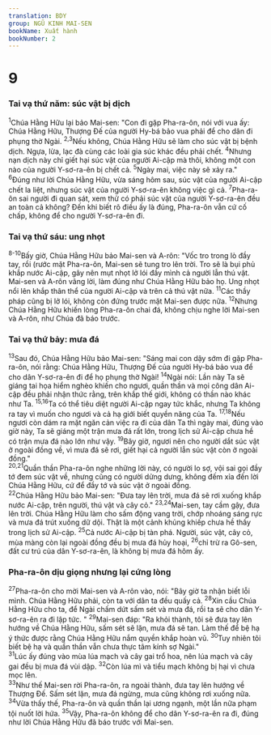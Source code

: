 ```yaml
---
translation: BDY
group: NGŨ KINH MAI-SEN
bookName: Xuất hành 
bookNumber: 2
---
```


<div class="title"><h1>9</h1><h3>Tai vạ thứ năm: súc vật bị dịch</h3></div>
<span class="verse xu_9_1"><sup>1</sup>Chúa Hằng Hữu lại bảo Mai-sen: &#34;Con đi gặp Pha-ra-ôn, nói với vua ấy: Chúa Hằng Hữu, Thượng Đế của người Hy-bá bảo vua phải để cho dân đi phụng thờ Ngài. </span>
<span class="verse xu_9_2 xu_9_3"><sup>2,3</sup>Nếu không, Chúa Hằng Hữu sẽ làm cho súc vật bị bệnh dịch. Ngựa, lừa, lạc đà cùng các loài gia súc khác đều phải chết. </span>
<span class="verse xu_9_4"><sup>4</sup>Nhưng nạn dịch này chỉ giết hại súc vật của người Ai-cập mà thôi, không một con nào của người Y-sơ-ra-ên bị chết cả. </span>
<span class="verse xu_9_5"><sup>5</sup>Ngày mai, việc này sẽ xảy ra.&#34;<br/></span>
<span class="verse xu_9_6"><sup>6</sup>Đúng như lời Chúa Hằng Hữu, vừa sáng hôm sau, súc vật của người Ai-cập chết la liệt, nhưng súc vật của người Y-sơ-ra-ên không việc gì cả. </span>
<span class="verse xu_9_7"><sup>7</sup>Pha-ra-ôn sai người đi quan sát, xem thử có phải súc vật của người Y-sơ-ra-ên đều an toàn cả không? Đến khi biết rõ điều ấy là đúng, Pha-ra-ôn vẫn cứ cố chấp, không để cho người Y-sơ-ra-ên đi.</span>
<div class="title"><h3>Tai vạ thứ sáu: ung nhọt</h3></div>
<span class="verse xu_9_8 sa.9 xu_9_10"><sup>8-10</sup>Bấy giờ, Chúa Hằng Hữu bảo Mai-sen và A-rôn: &#34;Vốc tro trong lò đầy tay, rồi (rước mặt Pha-ra-ôn, Mai-sen sẽ tung tro lên trời. Tro sẽ là bụi phủ khắp nước Ai-cập, gây nên mụt nhọt lở lói đầy mình cả người lẫn thú vật. Mai-sen và A-rôn vâng lời, làm đúng như Chúa Hằng Hữu bảo họ. Ung nhọt nổi lên khắp thân thể của người Ai-cập và trên cả thú vật nữa. </span>
<span class="verse xu_9_11"><sup>11</sup>Các thầy pháp cũng bị lở lói, không còn đứng trước mặt Mai-sen được nữa. </span>
<span class="verse xu_9_12"><sup>12</sup>Nhưng Chúa Hằng Hữu khiến lòng Pha-ra-ôn chai đá, không chịu nghe lời Mai-sen và A-rôn, như Chúa đã báo trước.</span>
<div class="title"><h3>Tai vạ thứ bảy: mưa đá</h3></div>
<span class="verse xu_9_13"><sup>13</sup>Sau đó, Chúa Hằng Hữu bảo Mai-sen: &#34;Sáng mai con dậy sớm đi gặp Pha-ra-ôn, nói rằng: Chúa Hằng Hữu, Thượng Đế của người Hy-bá bảo vua để cho dân Y-sơ-ra-ên đi để họ phụng thờ Ngài! </span>
<span class="verse xu_9_14"><sup>14</sup>Ngài nói: Lần này Ta sẽ giáng tai họa hiểm nghèo khiến cho ngươi, quần thần và mọi công dân Ai-cập đều phải nhận thức rằng, trên khắp thế giới, không có thần nào khác như Ta. </span>
<span class="verse xu_9_15 xu_9_16"><sup>15,16</sup>Ta có thể tiêu diệt người Ai-cập ngay tức khắc, nhưng Ta không ra tay vì muốn cho ngươi và cả hạ giới biết quyền năng của Ta. </span>
<span class="verse xu_9_17 xu_9_18"><sup>17,18</sup>Nếu ngươi còn dám ra mặt ngăn cản việc ra đi của dân Ta thì ngày mai, đúng vào giờ này, Ta sẽ giáng một trận mưa đá rất lớn, trong lịch sử Ai-cập chưa hề có trận mưa đá nào lớn như vậy. </span>
<span class="verse xu_9_19"><sup>19</sup>Bây giờ, ngươi nên cho người dắt súc vật ở ngoài đồng về, vì mưa đá sẽ rơi, giết hại cả người lẫn súc vật còn ở ngoài đồng.&#34;<br/></span>
<span class="verse xu_9_20 xu_9_21"><sup>20,21</sup>Quần thần Pha-ra-ôn nghe những lời này, có người lo sợ, vội sai gọi đầy tớ đem súc vật về, nhưng cũng có người dửng dưng, không đếm xỉa đến lời Chúa Hằng Hữu, cứ để đầy tớ và súc vật ở ngoài đồng.<br/></span>
<span class="verse xu_9_22"><sup>22</sup>Chúa Hằng Hữu bảo Mai-sen: &#34;Đưa tay lên trời, mưa đá sẽ rơi xuống khắp nước Ai-cập, trên người, thú vật và cây cỏ.&#34; </span>
<span class="verse xu_9_23 xu_9_24"><sup>23,24</sup>Mai-sen, tay cầm gậy, đưa lên trời. Chúa Hằng Hữu làm cho sấm động vang trời, chớp nhoáng sáng rực và mưa đá trút xuống dữ dội. Thật là một cảnh khủng khiếp chưa hề thấy trong lịch sử Ai-cập. </span>
<span class="verse xu_9_25"><sup>25</sup>Cả nước Ai-cập bị tàn phá. Người, súc vật, cây cỏ, mùa màng còn lại ngoài đồng đều bị mưa đá hủy hoại, </span>
<span class="verse xu_9_26"><sup>26</sup>chỉ trừ ra Gô-sen, đất cư trú của dân Y-sơ-ra-ên, là không bị mưa đá hôm ấy.</span>
<div class="title"><h3>Pha-ra-ôn dịu giọng nhưng lại cứng lòng</h3></div>
<span class="verse xu_9_27"><sup>27</sup>Pha-ra-ôn cho mời Mai-sen và A-rôn vào, nói: &#34;Bây giờ ta nhận biết lỗi mình. Chúa Hằng Hữu phải, còn ta với dân ta đều quấy cả. </span>
<span class="verse xu_9_28"><sup>28</sup>Xin cầu Chúa Hằng Hữu cho ta, để Ngài chấm dứt sấm sét và mưa đá, rồi ta sẽ cho dân Y-sơ-ra-ên ra đi lập tức. &#34;</span>
<span class="verse xu_9_29"><sup>29</sup>Mai-sen đáp: &#34;Ra khỏi thành, tôi sẽ đưa tay lên hướng về Chúa Hằng Hữu, sấm sét sẽ lặn, mưa đá sẽ tan. Làm thế để bệ hạ ý thức được rằng Chúa Hằng Hữu nắm quyền khắp hoàn vũ. </span>
<span class="verse xu_9_30"><sup>30</sup>Tuy nhiên tôi biết bệ hạ và quần thần vẫn chưa thực tâm kính sợ Ngài.&#34;<br/></span>
<span class="verse xu_9_31"><sup>31</sup>Lúc ấy đúng vào mùa lúa mạch và cây gai trổ hoa, nên lúa mạch và cây gai đều bị mưa đá vùi dập. </span>
<span class="verse xu_9_32"><sup>32</sup>Còn lúa mì và tiểu mạch không bị hại vì chưa mọc lên.<br/></span>
<span class="verse xu_9_33"><sup>33</sup>Như thế Mai-sen rời Pha-ra-ôn, ra ngoài thành, đưa tay lên hướng về Thượng Đế. Sấm sét lặn, mưa đá ngừng, mưa cũng không rơi xuống nữa. </span>
<span class="verse xu_9_34"><sup>34</sup>Vừa thấy thế, Pha-ra-ôn và quần thần lại ương ngạnh, một lần nữa phạm tội nuốt lời hứa. </span>
<span class="verse xu_9_35"><sup>35</sup>Vậy, Pha-ra-ôn không để cho dân Y-sơ-ra-ên ra đi, đúng như lời Chúa Hằng Hữu đã báo trước với Mai-sen.    </span>
